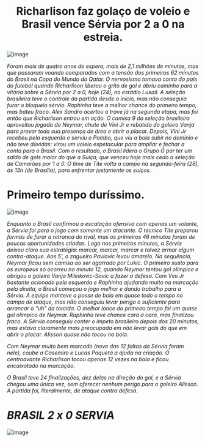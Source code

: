 <center><h1>Richarlison faz golaço de voleio e Brasil vence Sérvia por 2 a 0 na estreia.</h1></center>

![image](https://user-images.githubusercontent.com/119046835/203978894-d60ace0e-deac-47c9-977d-c1df609edd54.png)



<i>Foram mais de quatro anos de espera, mais de 2,1 milhões de minutos, mas que passaram voando comparados com a tensão dos primeiros 62 minutos do Brasil na Copa do Mundo do Qatar. O nervosismo tomava conta do país do futebol quando Richarlison liberou o grito de gol e abriu caminho para a vitória sobre a Sérvia por 2 a 0, hoje (24), no estádio Lusail.
A seleção brasileira teve o controle da partida desde o início, mas não conseguia furar o bloqueio sérvio. Raphinha teve a melhor chance do primeiro tempo, mas bateu fraco.
  Alex Sandro acertou a trave já na segunda etapa, mas foi então que Richarlison entrou em ação. 
O camisa 9 da seleção brasileira aproveitou jogada de Neymar, chute de Vini Jr e rebatida do goleiro Vanja para provar toda sua presença de área e abrir o placar. Depois, Vini Jr recebeu pela esquerda e serviu o Pombo, que viu a bola subir no domínio e não teve dúvidas: virou um voleio espetacular para ampliar e fechar a conta para o Brasil.
Com o resultado, o Brasil lidera o Grupo G por ter um saldo de gols maior do que a Suiça, que venceu hoje mais cedo a seleção de Camarões por 1 a 0. O time de Tite volta a campo na segunda-feira (28), às 13h (de Brasília), para enfrentar justamente os suíços. </i>

<h1>Primeiro tempo duríssimo.</h1>

![image](https://user-images.githubusercontent.com/119046835/203981113-08d21ef3-6c78-4e37-8830-697828801872.png)



<i>Enquanto o Brasil confirmou a escalação ofensiva com apenas um volante, a Sérvia foi para o jogo com somente um atacante. O técnico Tite preparou formas de furar a retranca do rival, mas os primeiros 46 minutos foram de poucas oportunidades criadas. Logo nos primeiros minutos, a Sérvia deixou claro sua estratégia: marcar, marcar, marcar e talvez armar algum contra-ataque. Aos 5', o zagueiro Pavlovic levou amarelo. 
Na sequência, Neymar ficou sem camisa ao ser agarrado por Lukic. O primeiro susto para os europeus só ocorreu no minuto 12, quando Neymar tentou gol olímpico e obrigou o goleiro Vanja Milinkovic-Savic a fazer a defesa.
Com Vini Jr bastante acionado pela esquerda e Raphinha ajudando muito na marcação pela direita, o Brasil começou o jogo melhor e dando trabalho para a Sérvia. A equipe manteve a posse de bola em quase todo o tempo no campo de ataque, mas não conseguiu levar perigo o suficiente para arrancar o "uh" da torcida. O melhor lance do primeiro tempo foi um quase gol olímpico de Neymar. Raphinha teve chance cara a cara, mas finalizou fraco. 
A Sérvia conseguiu conter o ímpeto brasileiro depois dos 20 minutos, mas estava claramente mais preocupada em não levar gols do que em abrir o placar. Alisson quase não tocou na bola.

Com Neymar muito bem marcado (nove das 12 faltas da Sérvia foram nele), coube a Casemiro e Lucas Paquetá a ajuda na criação. O centroavante Richarlison tocou apenas 12 vezes na bola e ficou encaixotado na marcação.

O Brasil teve 24 finalizações, dez delas na direção do gol, e a Sérvia chegou uma única vez, sem oferecer nenhum perigo para o goleiro Alisson. A partida foi, literalmente, de ataque contra defesa.

<h1>BRASIL 2 x 0 SERVIA</h1></i>


![image](https://user-images.githubusercontent.com/119046835/203977982-6843318f-580f-495a-9e61-8fd3a90e84b9.png)

